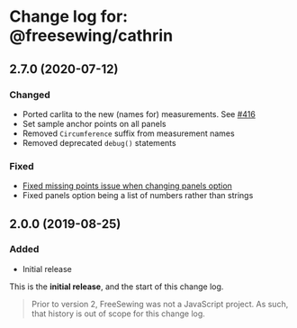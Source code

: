 # Change log for: @freesewing/cathrin


## 2.7.0 (2020-07-12)

### Changed

 - Ported carlita to the new (names for) measurements. See [#416](https://github.com/freesewing/freesewing/issues/416)
 - Set sample anchor points on all panels
 - Removed `Circumference` suffix from measurement names
 - Removed deprecated `debug()` statements

### Fixed

 - [Fixed missing points issue when changing panels option](https://github.com/freesewing/freesewing.org/issues/619)
 - Fixed panels option being a list of numbers rather than strings

## 2.0.0 (2019-08-25)

### Added

 - Initial release


This is the **initial release**, and the start of this change log.

> Prior to version 2, FreeSewing was not a JavaScript project.
> As such, that history is out of scope for this change log.

